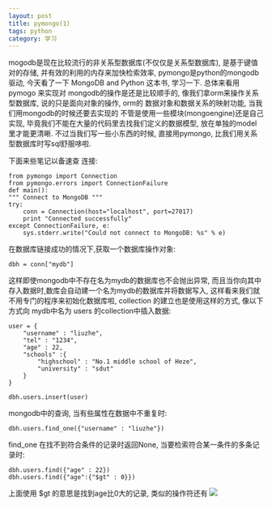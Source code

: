 ```yaml
---
layout: post
title: pymongo(1)
tags: python
category: 学习
---
```


mogodb是现在比较流行的非关系型数据库(不仅仅是关系型数据库), 是基于键值对的存储, 并有效的利用的内存来加快检索效率,  pymongo是python的mongodb 驱动, 今天看了一下 MongoDB and Python 这本书, 学习一下. 总体来看用pymogo 来实现对 mongodb的操作是还是比较顺手的, 像我们拿orm来操作关系型数据库, 说的只是面向对象的操作, orm的 数据对象和数据关系的映射功能, 当我们用mongodb的时候还要去实现的 不管是使用一些模块(mongoengine)还是自己实现, 毕竟我们不能在大量的代码里去找我们定义的数据模型, 放在单独的model 里才能更清晰. 不过当我们写一些小东西的时候, 直接用pymongo, 比我们用关系型数据库时写sql舒服哆啦.

下面来些笔记以备速查
连接:

	from pymongo import Connection
	from pymongo.errors import ConnectionFailure
	def main():
	""" Connect to MongoDB """
	try:
    	conn = Connection(host="localhost", port=27017)
    	print "Connected successfully"
    except ConnectionFailure, e:
    	sys.stderr.write("Could not connect to MongoDB: %s" % e)

在数据库链接成功的情况下,获取一个数据库操作对象:

	dbh = conn["mydb"]

这样即使mongodb中不存在名为mydb的数据库也不会抛出异常, 而且当你向其中存入数据时,数库会自动建一个名为mydb的数据库并将数据写入, 这样看来我们就不用专门的程序来初始化数据库啦, collection 的建立也是使用这样的方式, 像以下方式向 mydb中名为 users 的collection中插入数据:
	
	user = {
		"username" : "liuzhe",
		"tel" : "1234",
		"age" : 22,
		"schools" :{
			"highschool" : "No.1 middle school of Heze",
			"university" : "sdut"
		}
	}	

	dbh.users.insert(user)

mongodb中的查询, 当有些属性在数据中不重复时:
	
	dbh.users.find_one({"username" : "liuzhe"})

find_one 在找不到符合条件的记录时返回None, 当要检索符合某一条件的多条记录时:
	
	dbh.users.find({"age" : 22})
	dbh.users.find({"age":{"$gt" : 0}})

上面使用 $gt 的意思是找到age比0大的记录, 类似的操作符还有
<img src="http://i.imgur.com/DNEIT1s.png" />
